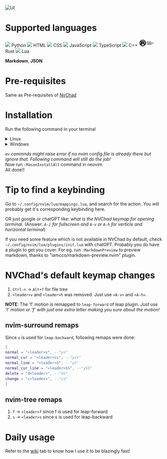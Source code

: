 ![UI](https://github.com/user-attachments/assets/9b20431b-ab4d-4e61-b6c4-5b9519154623)

# Supported languages
<img src="https://cdn.jsdelivr.net/gh/devicons/devicon/icons/python/python-original.svg" width="5%"/> Python
<img src="https://cdn.jsdelivr.net/gh/devicons/devicon/icons/html5/html5-original.svg" width="5%"/> HTML
<img src="https://cdn.jsdelivr.net/gh/devicons/devicon/icons/css3/css3-original.svg" width="5%"/> CSS
<img src="https://cdn.jsdelivr.net/gh/devicons/devicon/icons/javascript/javascript-original.svg" width="5%"/> JavaScript
<img src="https://cdn.jsdelivr.net/gh/devicons/devicon/icons/typescript/typescript-original.svg" width="5%"/> TypeScript
<img src="https://cdn.jsdelivr.net/gh/devicons/devicon/icons/cplusplus/cplusplus-original.svg" width="5%"/> C++
<picture>
    <source media="(prefers-color-scheme: dark)" srcset="https://raw.githubusercontent.com/rust-lang/www.rust-lang.org/master/static/images/rust-social-wide-dark.svg">
    <source media="(prefers-color-scheme: light)" srcset="https://raw.githubusercontent.com/rust-lang/www.rust-lang.org/master/static/images/rust-social-wide-light.svg">
    <img alt="The Rust Programming Language: A language empowering everyone to build reliable and efficient software"
         src="https://raw.githubusercontent.com/rust-lang/www.rust-lang.org/master/static/images/rust-social-wide-light.svg"
         width="10%">
  </picture> Rust
<img src="https://cdn.jsdelivr.net/gh/devicons/devicon/icons/lua/lua-original.svg" width="5%"/> Lua

**Markdown**, **JSON**
# Pre-requisites
Same as Pre-requisites of [NvChad](https://nvchad.com/docs/quickstart/install)

# Installation
Run the following command in your terminal
<details>
<summary>Linux</summary>
<details>
<summary>Clean cache of old setup</summary>
    
 ```bash
 rm -rf ~/.local/state/nvim
 rm -rf ~/.local/share/nvim
 ```
</details>

```bash
mv ~/.config/nvim ~/.config/nvim-backup
mv ~/.local/share/nvim ~/.local/share/nvim-backup
git clone https://github.com/Suryansh-Dey/neovim-config.git ~/.config/nvim && nvim
```
</details>
<details>
<summary>Windows</summary>
In powershell
<details>
<summary>Clean cache of old setup</summary>
    
```powershell
rm -Force $HOME\AppData\Local\nvim-data
```
</details>

```powershell
mv $HOME/AppData/Local/nvim $HOME/AppData/Local/nvim-backup
mv $HOME/AppData/Local/nvim-data $HOME/AppData/Local/nvim-data-backup
git clone https://github.com/Suryansh-Dey/neovim-config.git $HOME/AppData/Local/nvim && nvim
```
</details>

*`mv` commnds might raise error if no nvim config file is already there but ignore that. Following command will still do the job!*  
Now run `:MasonInstallAll` command in neovim  
All done!!
# Tip to find a keybinding
Go to `~/.config/nvim/lua/mappings.lua`, and search for the action. You will probably get it's corresponding keybinding here.

OR just google or chatGPT like: *what is the NVChad keymap for opening terminal*. (Answer: *`A-i` for fullscreen and `A-v` or `A-h` for verticle and horizontal terminal*)

If you need some feature which is not available in NVChad by default, check `~/.config/nvim/lua/plugins/init.lua` with chatGPT. Probably you do have a plugin to get you cover. For eg. run `:MarkdownPreview` to preview markdown, thanks to "iamcco/markdown-preview.nvim" plugin.

# NVChad's default keymap changes
1. `Ctrl-n` -> `Alt+f` for file tree
2. `<leader>v` and `<leader>h` was removed. Just use `<A-v>` and `<A-h>`.

**NOTE**: The 'f' motion is remapped to `leap-forward` of leap plugin. *Just use 't' motion or 'f' with just one extra letter making you sure about the motion!*

## nvim-surround remaps
Since `s` is used for `leap-backward`, following remaps were done:
``` lua
{
normal = "<leader>s", --"ys"
normal_cur = "<leader>ss", --"yss"
normal_line = "<leader>S", --"yS"
normal_cur_line = "<leader>SS", --"ySS"
delete = "d<leader>", --"ds"
change = "c<leader>", --"cs"
}
```
## nvim-tree remaps
1. `f` -> `<leader>f` since f is used for leap-forward
2. `s` -> `<leader>s` since s is used for leap-backward
# Daily usage
Refer to the [wiki](https://github.com/Suryansh-Dey/neovim-config/wiki) tab to know how I use it to be blazingly fast!
